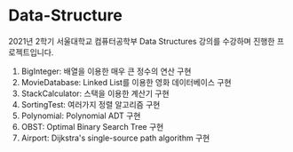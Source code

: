 # Data-Structure

2021년 2학기 서울대학교 컴퓨터공학부 Data Structures 강의를 수강하며 진행한 프로젝트입니다.

1. BigInteger: 배열을 이용한 매우 큰 정수의 연산 구현
2. MovieDatabase: Linked List를 이용한 영화 데이터베이스 구현
3. StackCalculator: 스택을 이용한 계산기 구현
4. SortingTest: 여러가지 정렬 알고리즘 구현
5. Polynomial: Polynomial ADT 구현
6. OBST: Optimal Binary Search Tree 구현
7. Airport: Dijkstra's single-source path algorithm 구현
